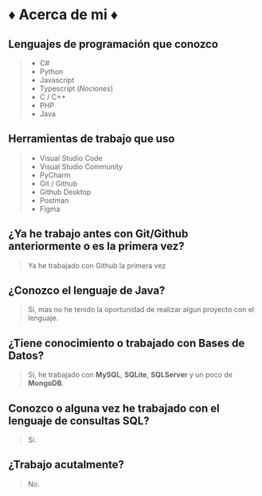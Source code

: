 # 	:diamonds: **Acerca de mi** 	:diamonds:

## Lenguajes de programación que conozco
> - C#
> - Python
> - Javascript
> - Typescript (*Nociones*)
> - C / C++
> - PHP
> - Java

## Herramientas de trabajo que uso
> - Visual Studio Code
> - Visual Studio Community
> - PyCharm
> - Git / Github
> - Github Desktop
> - Postman
> - Figma

## ¿Ya he trabajo antes con Git/Github anteriormente o es la primera vez?
> Ya he trabajado con Github la primera vez

## ¿Conozco el lenguaje de Java?
> Si, mas no he tenido la oportunidad de realizar algun proyecto con el lenguaje.

## ¿Tiene conocimiento o trabajado con Bases de Datos?
> Si, he trabajado con **MySQL**, **SQLite**, **SQLServer** y un poco de **MongoDB**.

## Conozco o alguna vez he trabajado con el lenguaje de consultas SQL?
> Si.

## ¿Trabajo acutalmente?
> No.